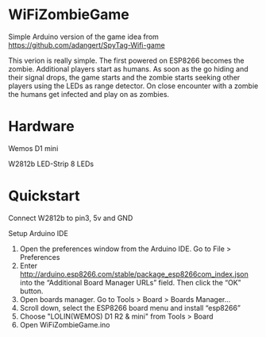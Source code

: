 # WiFiZombieGame

Simple Arduino version of the game idea from https://github.com/adangert/SpyTag-Wifi-game

This verion is really simple. The first powered on ESP8266 becomes the zombie. Additional players start as humans. As soon as the go hiding and their signal drops, the game starts and the zombie starts seeking other players using the LEDs as range detector. On close encounter with a zombie the humans get infected and play on as zombies.

# Hardware

Wemos D1 mini

W2812b LED-Strip 8 LEDs

# Quickstart

Connect W2812b to pin3, 5v and GND

Setup Arduino IDE

1) Open the preferences window from the Arduino IDE. Go to File > Preferences
2) Enter http://arduino.esp8266.com/stable/package_esp8266com_index.json into the
 “Additional Board Manager URLs” field. Then click the “OK” button.
3) Open boards manager. Go to Tools > Board > Boards Manager…
4) Scroll down, select the ESP8266 board menu and install “esp8266”
5) Choose "LOLIN(WEMOS) D1 R2 & mini" from Tools > Board
6) Open WiFiZombieGame.ino
